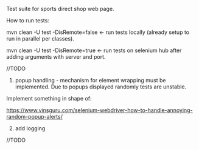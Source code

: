 Test suite for sports direct shop web page.

How to run tests:


mvn clean -U test -DisRemote=false <- run tests locally (already setup to run in parallel per classes).

mvn clean -U test -DisRemote=true <- run tests on selenium hub after adding arguments with server and port.


//TODO

1. popup handling - mechanism for element wrapping must be implemented. Due to popups displayed randomly tests are unstable.

Implement something in shape of:

https://www.vinsguru.com/selenium-webdriver-how-to-handle-annoying-random-popup-alerts/

2. add logging

//TODO

